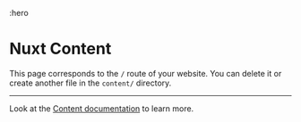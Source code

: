 :hero

# Nuxt Content

This page corresponds to the `/` route of your website. You can delete it or create another file in the `content/` directory.

---

Look at the [Content documentation](https://content.nuxtjs.org/) to learn more.
